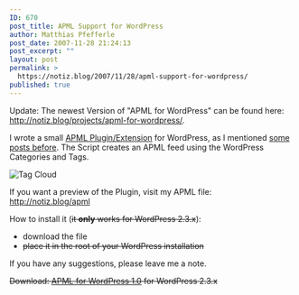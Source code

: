 ```yaml
---
ID: 670
post_title: APML Support for WordPress
author: Matthias Pfefferle
post_date: 2007-11-28 21:24:13
post_excerpt: ""
layout: post
permalink: >
  https://notiz.blog/2007/11/28/apml-support-for-wordpress/
published: true
---
```

<p class="info">Update: The newest Version of "APML for WordPress" can be found here: <a href="http://notiz.blog/projects/apml-for-wordpress/">http://notiz.blog/projects/apml-for-wordpress/</a>.</p>

I wrote a small <a href="http://wordpress.org/extend/plugins/apml/">APML Plugin/Extension</a> for WordPress, as I mentioned <a href="http://notiz.blog/2007/11/23/apml-attention-profiling-mark-up-language/">some posts before</a>. The Script creates an APML feed using the WordPress Categories and Tags.

<img class="aligncenter" src='http://notiz.blog/wp-content/uploads/2007/11/tag-cloud.jpg' alt='Tag Cloud' />

If you want a preview of the Plugin, visit my APML file: <a href="http://notiz.blog/apml">http://notiz.blog/apml</a>

How to install it (<del datetime="2007-12-30T15:44:33+00:00">it <strong>only</strong> works for WordPress 2.3.x</del>):
<ul><li>download the file</li>
<li><del datetime="2007-12-30T15:44:33+00:00">place it in the root of your WordPress installation</del></li></ul>

If you have any suggestions, please leave me a note.

<p class="download"><del datetime="2007-12-30T15:44:33+00:00">Download: <a href="http://downloads.wordpress.org/plugin/apml.1.0.zip" rel="enclosure">APML for WordPress 1.0</a> for WordPress 2.3.x</del></p>